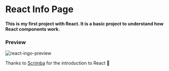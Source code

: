 # React Info Page
#### This is my first project with React. It is a basic project to understand how React components work.

### Preview
![react-ingo-preview](https://user-images.githubusercontent.com/71626197/234995042-9bcddb6e-bc07-4008-a35a-a5c567a81432.png)

Thanks to [Scrimba](https://scrimba.com/) for the introduction to React :blue_heart:
